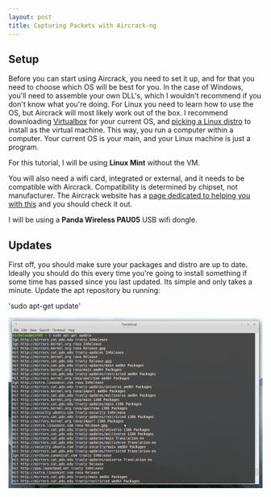 ```yaml
---
layout: post
title: Capturing Packets with Aircrack-ng
---
```


## Setup

Before you can start using Aircrack, you need to set it up, and for that you
 need to choose which OS will be best for you. In the case of Windows, you'll
 need to assemble your own DLL's, which I wouldn't recommend if you don't know
 what you're doing. For Linux you need to learn how to use the OS, but Aircrack
 will most likely work out of the box. I recommend downloading [Virtualbox][VB]
 for your current OS, and [picking a Linux distro][distro] to install as the
 virtual machine. This way, you run a computer within a computer. Your current
 OS is your main, and your Linux machine is just a program.

 For this tutorial, I will be using **Linux Mint** without the VM.

You will also need a wifi card, integrated or external, and it needs to be
 compatible with Aircrack. Compatibility is determined by chipset, not
 manufacturer. The Aircrack website has a
 [page dedicated to helping you with this][drivers] and you should check it out.

 I will be using a **Panda Wireless PAU05** USB wifi dongle.

## Updates

First off, you should make sure your packages and distro are up to date. Ideally
 you should do this every time you're going to install something if some time
 has passed since you last updated. Its simple and only takes a minute. Update
 the apt repository bu running:

'sudo apt-get update'


![Run apt-get update](/images/Capturing-Packets-Aircrack/1-apt-update.png)



<!--- References --->

[VB]: https://www.virtualbox.org/wiki/Downloads
[distro]: http://www.howtogeek.com/191207/10-of-the-most-popular-linux-distributions-compared/
[drivers]: [http://www.aircrack-ng.org/doku.php?id=compatibility_drivers]
